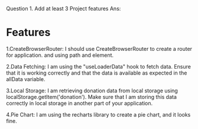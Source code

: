 Question 1. Add at least 3 Project features
Ans:
# Features
1.CreateBrowserRouter:  I should use CreateBrowserRouter to create a router for application. and using path and element.

2.Data Fetching: I am using the "useLoaderData" hook to fetch data. Ensure that it is working correctly and that the data is available as expected in the allData variable.

3.Local Storage: I am retrieving donation data from local storage using localStorage.getItem('donation'). Make sure that  I am storing this data correctly in local storage in another part of your application.

4.Pie Chart: I am using the recharts library to create a pie chart, and it looks fine.

